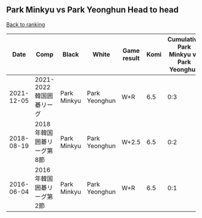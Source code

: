 ## Park Minkyu vs Park Yeonghun Head to head

[Back to ranking](../../index.md)




| **Date** | **Comp** | **Black** | **White** | **Game result** | **Komi** | **Cumulative Park Minkyu vs Park Yeonghun** | **Park Minkyu streak** | **Park Yeonghun streak** | 
| --- | --- | --- | --- | --- | --- | --- | --- | --- |
| 2021-12-05 | 2021-2022韓国囲碁リーグ | Park Minkyu | Park Yeonghun | W+R | 6.5 | 0:3 | 0 | 3 | 
| 2018-08-19 | 2018年韓国囲碁リーグ第8節 | Park Minkyu | Park Yeonghun | W+2.5 | 6.5 | 0:2 | 0 | 2 | 
| 2016-06-04 | 2016年韓国囲碁リーグ第2節 | Park Minkyu | Park Yeonghun | W+R | 6.5 | 0:1 | 0 | 1 |




